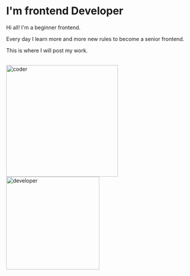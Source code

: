 <h1>I'm frontend Developer</h1>

<p>Hi all! I'm a beginner frontend.</p>
<p>Every day I learn more and more new rules to become a senior frontend.</p>
<p>This is where I will post my work.</p>
<br />
<img src="https://cdn.dribbble.com/users/239755/screenshots/3019824/dave_coding_dribbble.gif" alt="coder" height="300" />
<br />
<img src="https://agulhadeouroatelie.com/wp-content/uploads/2021/06/ouou-12.gif" alt="developer" height="250">
